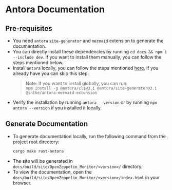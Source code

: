 # Antora Documentation

## Pre-requisites

- You need `antora` `site-generator` and `mermaid` extension to generate the documentation.
- You can directly install these dependencies by running `cd docs && npm i --include dev`. If you want to install them manually, you can follow the steps mentioned below.
- Install `antora` locally, you can follow the steps mentioned [here](https://docs.antora.org/antora/latest/install/install-antora/#install-dir), if you already have you can skip this step.
  > Note: If you want to install globally, you can run: <br/> `npm install -g @antora/cli@3.1 @antora/site-generator@3.1 @sntke/antora-mermaid-extension`
- Verify the installation by running `antora --version` or by running `npx antora --version` if you installed it locally.

## Generate Documentation

- To generate documentation locally, run the following command from the project root directory:
  ```sh
  cargo make rust-antora
  ```
- The site will be generated in `docs/build/site/OpenZeppelin_Monitor/<version>/` directory.
- To view the documentation, open the `docs/build/site/OpenZeppelin_Monitor/<version>/index.html` in your browser.
